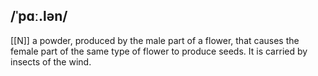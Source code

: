 ## /ˈpɑː.lən/  
[[N]]
a powder, produced by the male part of a flower, that causes the female part of the same type of flower to produce seeds. It is carried by insects of the wind. 
 